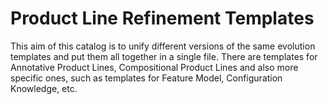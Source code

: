 # Product Line Refinement Templates

This aim of this catalog is to unify different versions of the same evolution templates and put them all together in a 
single file.
There are templates for Annotative Product Lines, Compositional Product Lines and also more specific ones, such as 
templates for Feature Model, Configuration Knowledge, etc.
